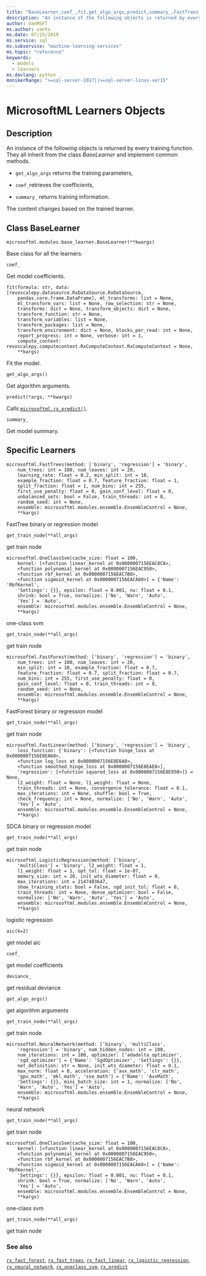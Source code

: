 ```yaml
---
title: "BaseLearner,coef_,fit,get_algo_args,predict,summary_,FastTrees,get_train_node,OneClassSvm,get_train_node,FastForest,get_train_node,FastLinear,get_train_node,LogisticRegression,aic,coef_,deviance_,get_algo_args,get_train_node,NeuralNetwork,get_train_node,OneClassSvm,get_train_node: Learners Python Objects"
description: "An instance of the following objects is returned by every training function. They all inherit from the class BaseLearner and implement common methods.get_algo_args returns the training parameters,  coef_ retrieves the coefficients,  summary_ returns training information.The content changes based on the trained learner."
author: VanMSFT
ms.author: vanto
ms.date: 07/15/2019
ms.service: sql
ms.subservice: "machine-learning-services"
ms.topic: "reference"
keywords:
  - models
  - learners
ms.devlang: python
monikerRange: ">=sql-server-2017||>=sql-server-linux-ver15"
---
```

# MicrosoftML Learners Objects





## Description

An instance of the following objects is returned by every
training function. They all inherit from the class *BaseLearner* and implement common methods.

* `get_algo_args` returns the training parameters, 

* `coef_`retrieves the coefficients, 

* `summary_` returns training information. 

The content changes based on the trained learner.


## Class BaseLearner



```
microsoftml.modules.base_learner.BaseLearner(**kwargs)
```




Base class for all the learners.



```
coef_
```




Get model coefficients.



```
fit(formula: str, data: [revoscalepy.datasource.RxDataSource.RxDataSource,
    pandas.core.frame.DataFrame], ml_transforms: list = None,
    ml_transform_vars: list = None, row_selection: str = None,
    transforms: dict = None, transform_objects: dict = None,
    transform_function: str = None,
    transform_variables: list = None,
    transform_packages: list = None,
    transform_environment: dict = None, blocks_per_read: int = None,
    report_progress: int = None, verbose: int = 1,
    compute_context: revoscalepy.computecontext.RxComputeContext.RxComputeContext = None,
    **kargs)
```




Fit the model.



```
get_algo_args()
```




Get algorithm arguments.



```
predict(*args, **kwargs)
```




Calls [`microsoftml.rx_predict()`](rx-predict.md).



```
summary_
```




Get model summary.


## Specific Learners



```
microsoftml.FastTrees(method: ['binary', 'regression'] = 'binary',
    num_trees: int = 100, num_leaves: int = 20,
    learning_rate: float = 0.2, min_split: int = 10,
    example_fraction: float = 0.7, feature_fraction: float = 1,
    split_fraction: float = 1, num_bins: int = 255,
    first_use_penalty: float = 0, gain_conf_level: float = 0,
    unbalanced_sets: bool = False, train_threads: int = 8,
    random_seed: int = None,
    ensemble: microsoftml.modules.ensemble.EnsembleControl = None,
    **kargs)
```




FastTree binary or regression model



```
get_train_node(**all_args)
```




get train node



```
microsoftml.OneClassSvm(cache_size: float = 100,
    kernel: [<function linear_kernel at 0x0000007156EAC8C8>,
    <function polynomial_kernel at 0x0000007156EAC950>,
    <function rbf_kernel at 0x0000007156EAC7B8>,
    <function sigmoid_kernel at 0x0000007156EACA60>] = {'Name': 'RbfKernel',
    'Settings': {}}, epsilon: float = 0.001, nu: float = 0.1,
    shrink: bool = True, normalize: ['No', 'Warn', 'Auto',
    'Yes'] = 'Auto',
    ensemble: microsoftml.modules.ensemble.EnsembleControl = None,
    **kargs)
```




one-class svm



```
get_train_node(**all_args)
```




get train node



```
microsoftml.FastForest(method: ['binary', 'regression'] = 'binary',
    num_trees: int = 100, num_leaves: int = 20,
    min_split: int = 10, example_fraction: float = 0.7,
    feature_fraction: float = 0.7, split_fraction: float = 0.7,
    num_bins: int = 255, first_use_penalty: float = 0,
    gain_conf_level: float = 0, train_threads: int = 8,
    random_seed: int = None,
    ensemble: microsoftml.modules.ensemble.EnsembleControl = None,
    **kargs)
```




FastForest binary or regression model



```
get_train_node(**all_args)
```




get train node



```
microsoftml.FastLinear(method: ['binary', 'regression'] = 'binary',
    loss_function: {'binary': [<function hinge_loss at 0x0000007156E8EA60>,
    <function log_loss at 0x0000007156E8E6A8>,
    <function smoothed_hinge_loss at 0x0000007156E8EAE8>],
    'regression': [<function squared_loss at 0x0000007156E8E950>]} = None,
    l2_weight: float = None, l1_weight: float = None,
    train_threads: int = None, convergence_tolerance: float = 0.1,
    max_iterations: int = None, shuffle: bool = True,
    check_frequency: int = None, normalize: ['No', 'Warn', 'Auto',
    'Yes'] = 'Auto',
    ensemble: microsoftml.modules.ensemble.EnsembleControl = None,
    **kargs)
```




SDCA binary or regression model



```
get_train_node(**all_args)
```




get train node



```
microsoftml.LogisticRegression(method: ['binary',
    'multiClass'] = 'binary', l2_weight: float = 1,
    l1_weight: float = 1, opt_tol: float = 1e-07,
    memory_size: int = 20, init_wts_diameter: float = 0,
    max_iterations: int = 2147483647,
    show_training_stats: bool = False, sgd_init_tol: float = 0,
    train_threads: int = None, dense_optimizer: bool = False,
    normalize: ['No', 'Warn', 'Auto', 'Yes'] = 'Auto',
    ensemble: microsoftml.modules.ensemble.EnsembleControl = None,
    **kargs)
```




logistic regression



```
aic(k=2)
```




get model aic



```
coef_
```




get model coefficients



```
deviance_
```




get residual deviance



```
get_algo_args()
```




get algorithm arguments



```
get_train_node(**all_args)
```




get train node



```
microsoftml.NeuralNetwork(method: ['binary', 'multiClass',
    'regression'] = 'binary', num_hidden_nodes: int = 100,
    num_iterations: int = 100, optimizer: ['adadelta_optimizer',
    'sgd_optimizer'] = {'Name': 'SgdOptimizer', 'Settings': {}},
    net_definition: str = None, init_wts_diameter: float = 0.1,
    max_norm: float = 0, acceleration: ['avx_math', 'clr_math',
    'gpu_math', 'mkl_math', 'sse_math'] = {'Name': 'AvxMath',
    'Settings': {}}, mini_batch_size: int = 1, normalize: ['No',
    'Warn', 'Auto', 'Yes'] = 'Auto',
    ensemble: microsoftml.modules.ensemble.EnsembleControl = None,
    **kargs)
```




neural network



```
get_train_node(**all_args)
```




get train node



```
microsoftml.OneClassSvm(cache_size: float = 100,
    kernel: [<function linear_kernel at 0x0000007156EAC8C8>,
    <function polynomial_kernel at 0x0000007156EAC950>,
    <function rbf_kernel at 0x0000007156EAC7B8>,
    <function sigmoid_kernel at 0x0000007156EACA60>] = {'Name': 'RbfKernel',
    'Settings': {}}, epsilon: float = 0.001, nu: float = 0.1,
    shrink: bool = True, normalize: ['No', 'Warn', 'Auto',
    'Yes'] = 'Auto',
    ensemble: microsoftml.modules.ensemble.EnsembleControl = None,
    **kargs)
```




one-class svm



```
get_train_node(**all_args)
```




get train node


### See also

[`rx_fast_forest`](rx-fast-forest.md),
[`rx_fast_trees`](rx-fast-trees.md),
[`rx_fast_linear`](rx-fast-linear.md),
[`rx_logistic_regression`](rx-logistic-regression.md),
[`rx_neural_network`](rx-neural-network.md),
[`rx_oneclass_svm`](rx-oneclass-svm.md),
[`rx_predict`](rx-predict.md)
